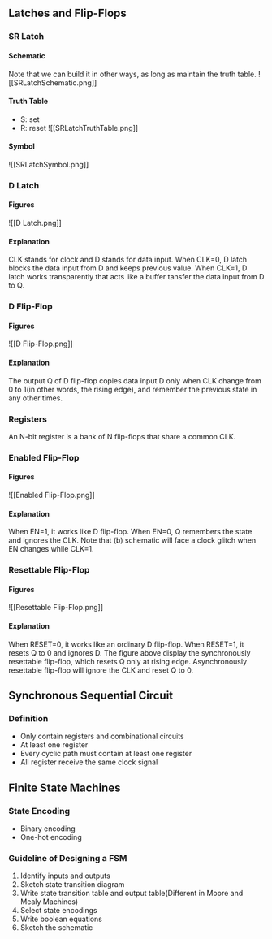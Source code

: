 ## Latches and Flip-Flops
### SR Latch
#### Schematic
Note that we can build it in other ways, as long as maintain the truth table.
![[SRLatchSchematic.png]]
#### Truth Table
- S: set
- R: reset
![[SRLatchTruthTable.png]]
#### Symbol
![[SRLatchSymbol.png]]
### D Latch
#### Figures
![[D Latch.png]]
#### Explanation
CLK stands for clock and D stands for data input. When CLK=0, D latch blocks the data input from D and keeps previous value. When CLK=1, D latch works transparently that acts like a buffer tansfer the data input from D to Q.
### D Flip-Flop
#### Figures
![[D Flip-Flop.png]]
#### Explanation
The output Q of D flip-flop copies data input D only when CLK change from 0 to 1(in other words, the rising edge), and remember the previous state in any other times.
### Registers
An N-bit register is a bank of N flip-flops that share a common CLK.
### Enabled Flip-Flop
#### Figures
![[Enabled Flip-Flop.png]]
#### Explanation
When EN=1, it works like D flip-flop. When EN=0, Q remembers the state and ignores the CLK. Note that (b) schematic will face a clock glitch when EN changes while CLK=1.
### Resettable Flip-Flop
#### Figures
![[Resettable Flip-Flop.png]]
#### Explanation
When RESET=0, it works like an ordinary D flip-flop. When RESET=1, it resets Q to 0 and ignores D. The figure above display the synchronously resettable flip-flop, which resets Q only at rising edge. Asynchronously resettable flip-flop will ignore the CLK and reset Q to 0.
## Synchronous Sequential Circuit
### Definition
- Only contain registers and combinational circuits
- At least one register
- Every cyclic path must contain at least one register
- All register receive the same clock signal
## Finite State Machines
### State Encoding
- Binary encoding
- One-hot encoding
### Guideline of Designing a FSM
1. Identify inputs and outputs
2. Sketch state transition diagram
3. Write state transition table and output table(Different in Moore and Mealy Machines)
4. Select state encodings
5. Write boolean equations
6. Sketch the schematic
